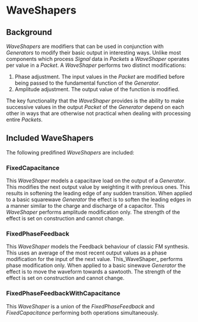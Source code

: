 # WaveShapers

## Background

_WaveShapers_ are modifiers that can be used in conjunction with _Generators_ to modify their basic output in interesting ways. Unlike most components which process _Signal_ data in _Packets_ a _WaveShaper_ operates per value in a _Packet_. A _WaveShaper_ performs two distinct modifications:
1. Phase adjustment. The input values in the _Packet_ are modified before being passed to the fundamental function of the _Generator_.
2. Amplitude adjustment. The output value of the function is modified.

The key functionality that the _WaveShaper_ provides is the ability to make successive values in the output _Packet_ of the _Generator_ depend on each other in ways that are otherwise not practical when dealing with processing entire _Packets_.

## Included WaveShapers

The following predifined _WaveShapers_ are included:

### FixedCapacitance

This _WaveShaper_ models a capacitave load on the output of a _Generator_. This modifies the next output value by weighting it with previous ones. This results in softening the leading edge of any sudden transition. When applied to a basic squarewave _Generator_ the effect is to soften the leading edges in a manner similar to the charge and discharge of a capacitor. This _WaveShaper_ performs amplitude modification only. The strength of the effect is set on construction and cannot change.

### FixedPhaseFeedback

This _WaveShaper_ models the Feedback behaviour of classic FM synthesis. This uses an average of the most recent output values as a phase modification for the input of the next value. This_WaveShaper_ performs phase modification only. When applied to a basic sinewave _Generator_ the effect is to move the waveform towards a sawtooth. The strength of the effect is set on construction and cannot change.

### FixedPhaseFeedbackWithCapacitance

This _WaveShaper_ is a union of the _FixedPhaseFeedback_ and _FixedCapacitance_ performing both operations simultaneously.
